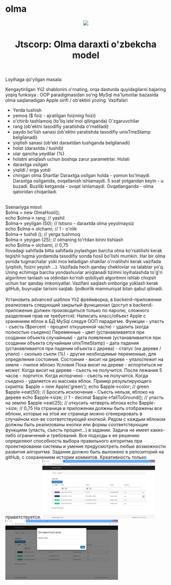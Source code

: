 # olma
<p align="center">
    <a href="http://jtscorp.000webhostapp.com/" target="_blank">
        <img src="https://avatars0.githubusercontent.com/u/993323" height="100px">
    </a>
    <h1 align="center">Jtscorp: Olma daraxti o'zbekcha model</h1>
    <br>
</p>
Loyihaga qo'yilgan masala:

Kengaytirilgan Yii2  shablonini o'rnating, orqa dasturda quyidagilarni bajaring
yopiq funksiya :
OOP paradigmasidan so'ng MySql ma'lumotlar bazasida olma saqlanadigan Apple sinfi / ob'ektini yozing.
Vazifalari
- Yerda tushish
- yemoq ($ foiz - ajratilgan foizning foizi)
- o'chirib tashlamoq (to'liq iste'mol qilinganda)
O'zgaruvchilar
- rang (ob'ektni tasodifiy yaratishda o'rnatiladi)
- paydo bo'lish sanasi (ob'ektni yaratishda tasodifiy unixTmeStamp belgilanadi)
- yiqilish sanasi (ob'ekt daraxtdan tushganda belgilanadi)
- holat (daraxtda / tushib)
- ular qancha yeydilar (%)
- holatni aniqlash uchun boshqa zarur parametrlar.
Holati
- daraxtga osilgan
- yiqildi / erga yotdi
- chirigan olma
Shartlar
Daraxtga osilgan holda - yomon bo'lmaydi.
Daraxtga osilganida, ovqatlanish ishlamaydi.
5 soat yotgandan keyin - u buzadi.
Buzilib ketganda - ovqat ishlamaydi.
Ovqatlanganda - olma qatoridan chiqariladi.
<br>
Ssenariyga misol:<br>
$olma = new OlmaHosil();<br>
echo $olma-> rang; // yashil<br>
$olma-> yeyilgan (50); // Istisno - daraxtda olma yeyolmaysiz<br>
echo $olma-> olchami; // 1 - o'nlik<br>
$olma-> tushdi (); // yerga tushmoq<br>
$olma-> yeyigan (25); // olmaning to'rtdan birini tishlash<br>
echo $olma-> olchami; // 0,75<br>
Ilovadagi sahifada bitta sahifada joylashgan barcha olma ko'rsatilishi kerak
tegishli tugma yordamida tasodifiy sonda hosil bo'lishi mumkin.
Har bir olma yonida tugmachalar yoki mos keladigan shakllar o'rnatilishi kerak
vazifada (yiqilish, foizni yeyish ...).
Vazifada hech qanday cheklovlar va talablar yo'q. Uning echimiga barcha yondashuvlar aniqlanadi
tizimni loyihalashda to'g'ri algoritmni tanlash va oldindan ko'rish qobiliyati
algoritmni ishlab chiqish uchun har qanday imkoniyatlar. Vazifani saqlash omboriga yuklash kerak
gitHub, buyruqlar tarixini saqlab. Ijodkorlik mamnuniyat bilan qabul qilinadi.<br><br>
Установить advanced шаблон Yii2 фреймворка, в backend-приложении реализовать следующий
закрытый функционал (доступ в backend-приложение должен производиться только по паролю,
сложного разделения прав не требуется):
Написать класс/объект Apple с хранением яблок в БД MySql следуя ООП парадигме.
Функции
- упасть
- съесть ($percent - процент откушенной части)
- удалить (когда полностью съедено)
Переменные
- цвет (устанавливается при создании объекта случайным)
- дата появления (устанавливается при создании объекта случайным unixTmeStamp)
- дата падения (устанавливается при падении объекта с дерева)
- статус (на дереве / упало)
- сколько съели (%)
- другие необходимые переменные, для определения состояния.
Состояния
- висит на дереве
- упало/лежит на земле
- гнилое яблоко
Условия
Пока висит на дереве - испортиться не может.
Когда висит на дереве - съесть не получится.
После лежания 5 часов - портится.
Когда испорчено - съесть не получится.
Когда съедено - удаляется из массива яблок.
Пример результирующего скрипта:
$apple = new Apple('green');
echo $apple->color; // green
$apple->eat(50); // Бросить исключение - Съесть нельзя, яблоко на дереве
echo $apple->size; // 1 - decimal
$apple->fallToGround(); // упасть на землю
$apple->eat(25); // откусить четверть яблока
echo $apple->size; // 0,75
На странице в приложении должны быть отображены все яблоки, которые на этой же странице
можно сгенерировать в случайном кол-ве соответствующей кнопкой.
Рядом с каждым яблоком должны быть реализованы кнопки или формы соответствующие
функциям (упасть, съесть процент…) в задании.
Задача не имеет каких-либо ограничений и требований. Все подходы к ее решению определяют
способность выбора правильного алгоритма при проектировании системы и умение предусмотреть
любые возможности развития алгоритма. Задание должно быть выложено в репозиторий на
gitHub, с сохранением истории коммитов. Креативность только приветствуется.

<img src="https://github.com/jtscorpjaxon/olma/blob/master/Screenshot.jpg" height="70%" width="70%" >
<img src="https://github.com/jtscorpjaxon/olma/blob/master/1.jpg" height="70%" width="70%">
